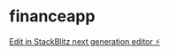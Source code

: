 # financeapp

[Edit in StackBlitz next generation editor ⚡️](https://stackblitz.com/~/github.com/dogahwisdom/financeapp)